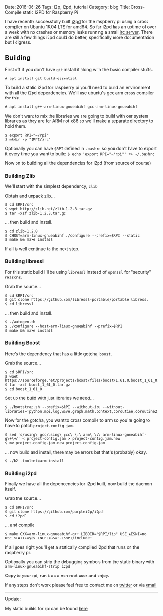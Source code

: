 Date: 2016-06-26
Tags: i2p, i2pd, tutorial
Category: blog
Title: Cross-Compile static I2PD for Raspberry Pi

I have recently successfully built [i2pd](http://i2pd.website) for the raspberry pi using a cross compiler on Ubuntu 16.04 LTS for amd64. So far i2pd has an uptime of over a week with no crashes or memory leaks running a small [irc server](irc://6mk5za2izxm5ubu7bhzw3io7x5h6yjnlc7iccmn2ilbwptceaiwq.b32.i2p/). There are still a few things i2pd could do better, specifically more documentation but I digress.

## Building 

First off if you don't have `git` install it along with the basic compiler stuffs.

    # apt install git build-essential

To build a static i2pd for raspberry pi you'll need to build an environment with all the i2pd dependencies. We'll use ubuntu's gcc arm cross compiler for this.

    # apt install g++-arm-linux-gnueabihf gcc-arm-linux-gnueabihf

We don't want to mix the libraries we are going to build with our system libraries as they are for ARM not x86 so we'll make a separate directory to hold them.

    $ export RPI="~/rpi"
    $ mkdir -p "$RPI/src"


Optionally you can have `$RPI` defined in `.bashrc` so you don't have to export it every time you want to build: `$ echo 'export RPI="~/rpi"' >> ~/.bashrc`

Now on to building all the dependencies for i2pd (from source of course)

### Building Zlib

We'll start with the simplest dependency, `zlib`

Obtain and unpack zlib...

    $ cd $RPI/src
    $ wget http://zlib.net/zlib-1.2.8.tar.gz
    $ tar -xzf zlib-1.2.8.tar.gz

... then build and install.

    $ cd zlib-1.2.8
    $ CHOST=arm-linux-gnueabihf ./configure --prefix=$RPI --static
    $ make && make install

If all is well continue to the next step.

### Building libressl

For this static build I'll be using `libressl` instead of `openssl` for "security" reasons.

Grab the source...

    $ cd $RPI/src
    $ git clone https://github.com/libressl-portable/portable libressl
    $ cd libressl

... then build and install.

    $ ./autogen.sh
    $ ./configure --host=arm-linux-gnueabihf --prefix=$RPI
    $ make && make install

### Building Boost

Here's the dependency that has a little gotcha, `boost`.

Grab the source...

    $ cd $RPI/src
    $ wget https://sourceforge.net/projects/boost/files/boost/1.61.0/boost_1_61_0.tar.gz
    $ tar -xzf boost_1_61_0.tar.gz
    $ cd boost_1_61_0

Set up the build with just libraries we need...

    $ ./bootstrap.sh --prefix=$RPI --without-icu --without-libraries='python,mpi,log,wave,graph,math,context,coroutine,coroutine2,iostreams'

Now for the gotcha, you want to cross compile to arm so you're going to have to patch `project-config.jam`.

    $ sed 's/using\ gcc/using\ gcc\ \:\ arm\ \:\ arm-linux-gnueabihf-g\+\+/' < project-config.jam > project-config.jam.new
    $ mv project-config.jam.new project-config.jam

... now build and install, there may be errors but that's (probably) okay.

    $ ./b2 -toolset=arm install

### Building i2pd

Finally we have all the dependencies for i2pd built, now build the daemon itself.

Grab the source...

    $ cd $RPI/src
    $ git clone https://github.com/purplei2p/i2pd
    $ cd i2pd`

... and compile

    $ make CXX=arm-linux-gnueabihf-g++ LIBDIR="$RPI/lib" USE_AESNI=no USE_STATIC=yes INCFLAGS="-I$RPI/include"

If all goes right you'll get a statically compiled i2pd that runs on the raspberry pi.

Optionally you can strip the debugging symbols from the static binary with `arm-linux-gnueabihf-strip i2pd`

Copy to your rpi, run it as a non root user and enjoy.

If any steps don't work please feel free to contact me on [twitter](https://twitter.com/ampernand) or via [email](mailto:ampernand@gmail.com)

----

Update:

My static builds for rpi can be found [here](/files/i2pd-rpi/)
